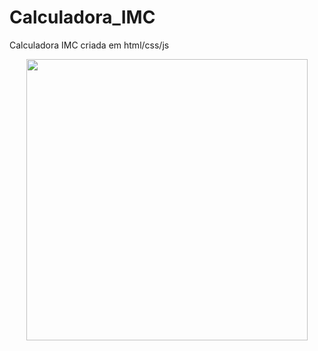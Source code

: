 # Calculadora_IMC
Calculadora IMC criada em html/css/js

<div align="center">
<img src="https://github.com/user-attachments/assets/3453c1b5-c48a-400f-a1a9-fb347546d3cd"width="450px" />
</div>


